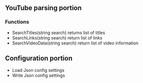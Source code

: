 ## YouTube parsing portion
### Functions
* SearchTitles(string search) returns list of titles
* SearchLinks(string search) return list of links
* SearchVideoData(string search) return list of video information

## Configuration portion
* Load Json config settings
* Write Json config settings